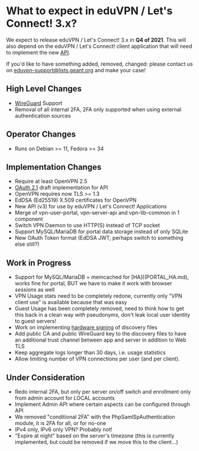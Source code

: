 # What to expect in eduVPN / Let's Connect! 3.x?

We expect to release eduVPN / Let's Connect! 3.x in **Q4 of 2021**. This will also
depend on the eduVPN / Let's Connect! client application that will need to 
implement the new [API](API_V3.md).

If you'd like to have something added, removed, changed: please contact us on 
[eduvpn-support@lists.geant.org](mailto:eduvpn-support@lists.geant.org) and 
make your case!

## High Level Changes

- [WireGuard](https://www.wireguard.com/) Support
- Removal of all internal 2FA, 2FA only supported when using external 
  authentication sources
  
## Operator Changes

- Runs on Debian >= 11, Fedora >= 34

## Implementation Changes

- Require at least OpenVPN 2.5
- [OAuth 2.1](https://datatracker.ietf.org/doc/draft-ietf-oauth-v2-1/) draft 
  implementation for API
- OpenVPN requires now TLS >= 1.3
- EdDSA (Ed25519) X.509 certificates for OpenVPN
- New API (v3) for use by eduVPN / Let's Connect! Applications
- Merge of vpn-user-portal, vpn-server-api and vpn-lib-common in 1 component
- Switch VPN Daemon to use HTTP(S) instead of TCP socket
- Support MySQL/MariaDB for portal data storage instead of only 
  SQLite
- New OAuth Token format (EdDSA JWT, perhaps switch to something else still?)

## Work in Progress

- Support for MySQL/MariaDB + memcached for [HA]((PORTAL_HA.md), works fine for 
  portal, BUT we have to make it work with browser *sessions* as well
- VPN Usage stats need to be completely redone, currently only "VPN client use" 
  is available because that was easy
- Guest Usage has been completely removed, need to think how to get this back
  in a clean way *with* pseudonyms, don't leak local user identity to guest 
  servers! 
- Work on implementing 
  [hardware signing](https://argon.tuxed.net/fkooman/hardware_token_research_proposal.pdf) 
  of discovery files
- Add public CA and public WireGuard key to the discovery files to have an 
  additional trust channel between app and server in addition to Web TLS
- Keep aggregate logs longer than 30 days, i.e. usage statistics
- Allow limiting number of VPN connections per user (and per client).

## Under Consideration

- Redo internal 2FA, but only per server on/off switch and enrollment only from 
  admin account for LOCAL accounts
- Implement Admin API where certain aspects can be configured through API
- We removed "conditional 2FA" with the PhpSamlSpAuthentication module, it is 
  2FA for all, or for no-one
- IPv4 only, IPv6 only VPN? Probably not!
- "Expire at night" based on the server's timezone (this is currently 
  implemented, but could be removed if we move this to the client...)
